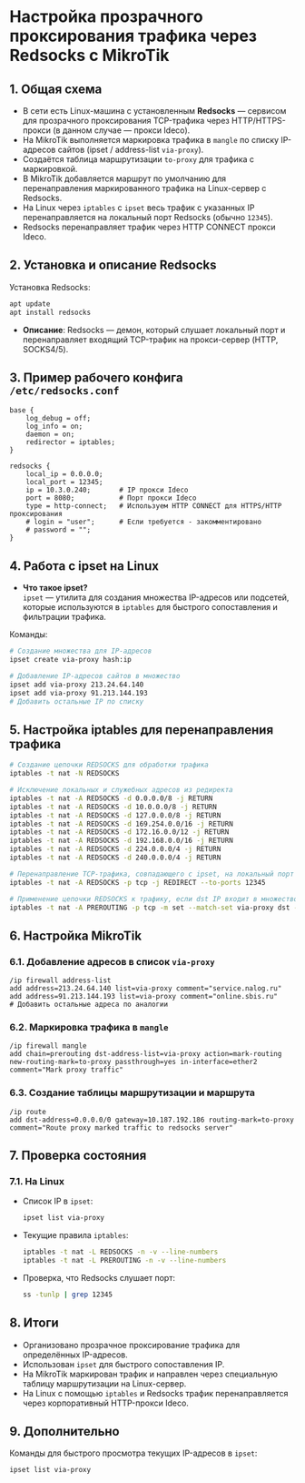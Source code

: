 # Настройка прозрачного проксирования трафика через Redsocks с MikroTik

## 1. Общая схема

- В сети есть Linux-машина с установленным **Redsocks** — сервисом для прозрачного проксирования TCP-трафика через HTTP/HTTPS-прокси (в данном случае — прокси Ideco).
- На MikroTik выполняется маркировка трафика в `mangle` по списку IP-адресов сайтов (ipset / address-list `via-proxy`).
- Создаётся таблица маршрутизации `to-proxy` для трафика с маркировкой.
- В MikroTik добавляется маршрут по умолчанию для перенаправления маркированного трафика на Linux-сервер с Redsocks.
- На Linux через `iptables` с `ipset` весь трафик с указанных IP перенаправляется на локальный порт Redsocks (обычно `12345`).
- Redsocks перенаправляет трафик через HTTP CONNECT прокси Ideco.

## 2. Установка и описание Redsocks

Установка Redsocks:
```sh
apt update
apt install redsocks
```
- **Описание**: Redsocks — демон, который слушает локальный порт и перенаправляет входящий TCP-трафик на прокси-сервер (HTTP, SOCKS4/5).

## 3. Пример рабочего конфига `/etc/redsocks.conf`

```plaintext
base {
    log_debug = off;
    log_info = on;
    daemon = on;
    redirector = iptables;
}

redsocks {
    local_ip = 0.0.0.0;
    local_port = 12345;
    ip = 10.3.0.240;       # IP прокси Ideco
    port = 8080;           # Порт прокси Ideco
    type = http-connect;   # Используем HTTP CONNECT для HTTPS/HTTP проксирования
    # login = "user";      # Если требуется - закомментировано
    # password = "";
}
```

## 4. Работа с ipset на Linux

- **Что такое ipset?**  
  `ipset` — утилита для создания множества IP-адресов или подсетей, которые используются в `iptables` для быстрого сопоставления и фильтрации трафика.

Команды:
```sh
# Создание множества для IP-адресов
ipset create via-proxy hash:ip

# Добавление IP-адресов сайтов в множество
ipset add via-proxy 213.24.64.140
ipset add via-proxy 91.213.144.193
# Добавить остальные IP по списку
```

## 5. Настройка iptables для перенаправления трафика

```sh
# Создание цепочки REDSOCKS для обработки трафика
iptables -t nat -N REDSOCKS

# Исключение локальных и служебных адресов из редиректа
iptables -t nat -A REDSOCKS -d 0.0.0.0/8 -j RETURN
iptables -t nat -A REDSOCKS -d 10.0.0.0/8 -j RETURN
iptables -t nat -A REDSOCKS -d 127.0.0.0/8 -j RETURN
iptables -t nat -A REDSOCKS -d 169.254.0.0/16 -j RETURN
iptables -t nat -A REDSOCKS -d 172.16.0.0/12 -j RETURN
iptables -t nat -A REDSOCKS -d 192.168.0.0/16 -j RETURN
iptables -t nat -A REDSOCKS -d 224.0.0.0/4 -j RETURN
iptables -t nat -A REDSOCKS -d 240.0.0.0/4 -j RETURN

# Перенаправление TCP-трафика, совпадающего с ipset, на локальный порт Redsocks
iptables -t nat -A REDSOCKS -p tcp -j REDIRECT --to-ports 12345

# Применение цепочки REDSOCKS к трафику, если dst IP входит в множество via-proxy
iptables -t nat -A PREROUTING -p tcp -m set --match-set via-proxy dst -j REDSOCKS
```

## 6. Настройка MikroTik

### 6.1. Добавление адресов в список `via-proxy`

```shell
/ip firewall address-list
add address=213.24.64.140 list=via-proxy comment="service.nalog.ru"
add address=91.213.144.193 list=via-proxy comment="online.sbis.ru"
# Добавить остальные адреса по аналогии
```

### 6.2. Маркировка трафика в `mangle`

```shell
/ip firewall mangle
add chain=prerouting dst-address-list=via-proxy action=mark-routing new-routing-mark=to-proxy passthrough=yes in-interface=ether2 comment="Mark proxy traffic"
```

### 6.3. Создание таблицы маршрутизации и маршрута

```shell
/ip route
add dst-address=0.0.0.0/0 gateway=10.187.192.186 routing-mark=to-proxy comment="Route proxy marked traffic to redsocks server"
```

## 7. Проверка состояния

### 7.1. На Linux

- Список IP в `ipset`:
  ```sh
  ipset list via-proxy
  ```

- Текущие правила `iptables`:
  ```sh
  iptables -t nat -L REDSOCKS -n -v --line-numbers
  iptables -t nat -L PREROUTING -n -v --line-numbers
  ```

- Проверка, что Redsocks слушает порт:
  ```sh
  ss -tunlp | grep 12345
  ```

## 8. Итоги

- Организовано прозрачное проксирование трафика для определённых IP-адресов.
- Использован `ipset` для быстрого сопоставления IP.
- На MikroTik маркирован трафик и направлен через специальную таблицу маршрутизации на Linux-сервер.
- На Linux с помощью `iptables` и Redsocks трафик перенаправляется через корпоративный HTTP-прокси Ideco.

## 9. Дополнительно

Команды для быстрого просмотра текущих IP-адресов в `ipset`:
```sh
ipset list via-proxy
```